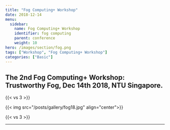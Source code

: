 ```yaml
---
title: "Fog Computing+ Workshop"
date: 2018-12-14
menu:
  sidebar:
    name: Fog Computing+ Workshop
    identifier: fog computing
    parent: conference
    weight: 10
hero: /images/section/fog.png
tags: ["Workshop", "Fog Computing+ Workshop"]
categories: ["Basic"]
---
```


## The 2nd Fog Computing+ Workshop: Trustworthy Fog, Dec 14th 2018, NTU Singapore.

{{< vs 3 >}}

{{< img src="/posts/gallery/fog18.jpg" align="center">}}

{{< vs 3 >}}

---
